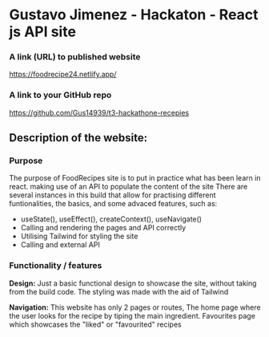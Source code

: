 # Gustavo Jimenez - Hackaton - React js API site
  
### A link (URL) to published website
https://foodrecipe24.netlify.app/

### A link to your GitHub repo
https://github.com/Gus14939/t3-hackathone-recepies

## Description of the website:


### Purpose
The purpose of FoodRecipes site is to put in practice what has been learn in react. making use of an API to populate the content of the site
There are several instances in this build that allow for practising different funtionalities, the basics, and some advaced features, such as:
- useState(), useEffect(), createContext(), useNavigate()
- Calling and rendering the pages and API correctly
- Utilising Tailwind for styling the site
- Calling and external API


### Functionality / features

**Design:** Just a basic functional design to showcase the site, without taking from the build code. The styling was made with the aid of Tailwind

**Navigation:** This website has only 2 pages or routes, The home page where the user looks for the recipe by tiping the main ingredient. Favourites page which showcases the "liked" or "favourited" recipes

